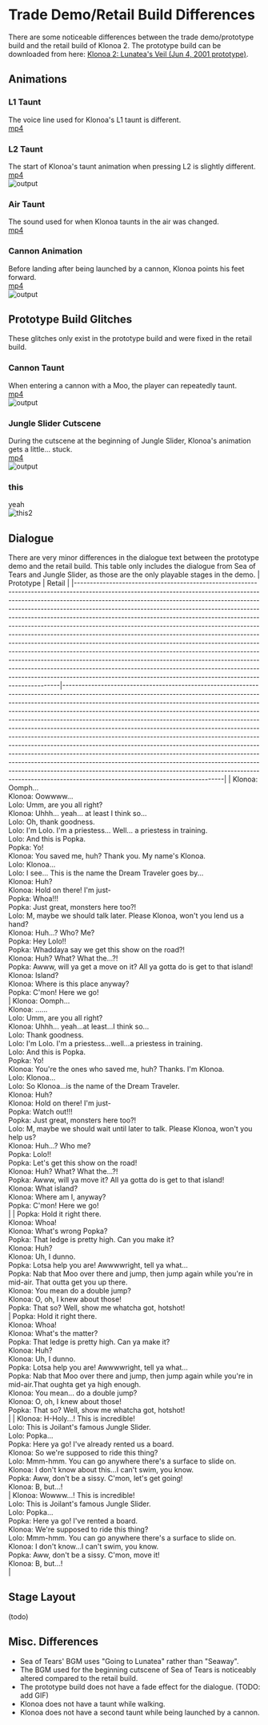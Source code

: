# Trade Demo/Retail Build Differences
There are some noticeable differences between the trade demo/prototype build and the retail build of Klonoa 2. The prototype build can be downloaded from here: [Klonoa 2: Lunatea's Veil (Jun 4, 2001 prototype)](https://hiddenpalace.org/Klonoa_2:_Lunatea%27s_Veil_(Jun_4,_2001_prototype)).



## Animations
### L1 Taunt
The voice line used for Klonoa's L1 taunt is different.<br>
[mp4](https://user-images.githubusercontent.com/1747088/109417704-9a337780-7979-11eb-8cd7-597c4d9591eb.mp4)

### L2 Taunt
The start of Klonoa's taunt animation when pressing L2 is slightly different.<br>
[mp4](https://user-images.githubusercontent.com/1747088/109417453-9c490680-7978-11eb-9542-b478734c0af6.mp4)<br>
![output](https://user-images.githubusercontent.com/1747088/109417423-7e7ba180-7978-11eb-8a0d-0e2742322d98.gif)

### Air Taunt
The sound used for when Klonoa taunts in the air was changed.<br>
[mp4](https://user-images.githubusercontent.com/1747088/109417988-d4e9df80-797a-11eb-946a-2db0c31bf541.mp4)

### Cannon Animation
Before landing after being launched by a cannon, Klonoa points his feet forward.<br>
[mp4](https://user-images.githubusercontent.com/1747088/109419044-542de200-7980-11eb-810b-8ed153a01c75.mp4)<br>
![output](https://user-images.githubusercontent.com/1747088/109419050-5a23c300-7980-11eb-854a-d4701c9ae899.gif)



## Prototype Build Glitches
These glitches only exist in the prototype build and were fixed in the retail build.

### Cannon Taunt
When entering a cannon with a Moo, the player can repeatedly taunt.<br>
[mp4](https://user-images.githubusercontent.com/1747088/109418385-f946bb80-797c-11eb-8f65-f2f9f5cc3215.mp4)<br>
![output](https://user-images.githubusercontent.com/1747088/109418410-1a0f1100-797d-11eb-9905-da1b01934681.gif)


### Jungle Slider Cutscene
During the cutscene at the beginning of Jungle Slider, Klonoa's animation gets a little... stuck.<br>
[mp4](https://user-images.githubusercontent.com/1747088/109418778-e8974500-797e-11eb-8858-7f69197cf477.mp4)<br>
![output](https://user-images.githubusercontent.com/1747088/109418791-f5b43400-797e-11eb-8c0d-f0cba81170da.gif)


### this
yeah<br>
![this2](https://user-images.githubusercontent.com/1747088/109418600-1c259f80-797e-11eb-8f93-c1802af134d9.png)



## Dialogue
There are very minor differences in the dialogue text between the prototype demo and the retail build. This table only includes the dialogue from Sea of Tears and Jungle Slider, as those are the only playable stages in the demo.
| Prototype                                                                                                                                                                                                                                                                                                                                                                                                                                                                                                                                                                                                                                                                                                                                                                                                                                                                                                                                                              | Retail                                                                                                                                                                                                                                                                                                                                                                                                                                                                                                                                                                                                                                                                                                                                                                                                                                                                                                                                     |
|-------------------------------------------------------------------------------------------------------------------------------------------------------------------------------------------------------------------------------------------------------------------------------------------------------------------------------------------------------------------------------------------------------------------------------------------------------------------------------------------------------------------------------------------------------------------------------------------------------------------------------------------------------------------------------------------------------------------------------------------------------------------------------------------------------------------------------------------------------------------------------------------------------------------------------------------------------------------|--------------------------------------------------------------------------------------------------------------------------------------------------------------------------------------------------------------------------------------------------------------------------------------------------------------------------------------------------------------------------------------------------------------------------------------------------------------------------------------------------------------------------------------------------------------------------------------------------------------------------------------------------------------------------------------------------------------------------------------------------------------------------------------------------------------------------------------------------------------------------------------------------------------------------------------------|
| Klonoa: Oomph...<br> Klonoa: Oowwww...<br> Lolo: Umm, are you all right?<br> Klonoa: Uhhh... yeah... at least I think so...<br> Lolo: Oh, thank goodness.<br> Lolo: I'm Lolo. I'm a priestess... Well... a priestess in training.<br> Lolo: And this is Popka.<br> Popka: Yo!<br> Klonoa: You saved me, huh? Thank you. My name's Klonoa.<br> Lolo: Klonoa...<br> Lolo: I see... This is the name the Dream Traveler goes by...<br> Klonoa: Huh?<br> Klonoa: Hold on there! I'm just-<br> Popka: Whoa!!!<br> Popka: Just great, monsters here too?!<br> Lolo: M, maybe we should talk later. Please Klonoa, won't you lend us a hand?<br> Klonoa: Huh...? Who? Me?<br> Popka: Hey Lolo!!<br> Popka: Whaddaya say we get this show on the road?!<br> Klonoa: Huh? What? What the...?!<br> Popka: Awww, will ya get a move on it? All ya gotta do is get to that island!<br> Klonoa: Island?<br> Klonoa: Where is this place anyway?<br> Popka: C'mon! Here we go!<br> | Klonoa: Oomph...<br> Klonoa: ......<br> Lolo: Umm, are you all right?<br> Klonoa: Uhhh... yeah...at least...I think so...<br> Lolo: Thank goodness.<br> Lolo: I'm Lolo. I'm a priestess...well...a priestess in training.<br> Lolo: And this is Popka.<br> Popka: Yo!<br> Klonoa: You're the ones who saved me, huh? Thanks. I'm Klonoa.<br> Lolo: Klonoa...<br> Lolo: So Klonoa...is the name of the Dream Traveler.<br> Klonoa: Huh?<br> Klonoa: Hold on there! I'm just-<br> Popka: Watch out!!!<br> Popka: Just great, monsters here too?!<br> Lolo: M, maybe we should wait until later to talk. Please Klonoa, won't you help us?<br> Klonoa: Huh...? Who me?<br> Popka: Lolo!!<br> Popka: Let's get this show on the road!<br> Klonoa: Huh? What? What the...?!<br> Popka: Awww, will ya move it? All ya gotta do is get to that island!<br> Klonoa: What island?<br> Klonoa: Where am I, anyway?<br> Popka: C'mon! Here we go!<br> |
| Popka: Hold it right there.<br> Klonoa: Whoa!<br> Klonoa: What's wrong Popka?<br> Popka: That ledge is pretty high. Can you make it?<br> Klonoa: Huh?<br> Klonoa: Uh, I dunno.<br> Popka: Lotsa help you are! Awwwwright, tell ya what...<br> Popka: Nab that Moo over there and jump, then jump again while you're in mid-air. That outta get you up there.<br> Klonoa: You mean do a double jump?<br> Klonoa: O, oh, I knew about those!<br> Popka: That so? Well, show me whatcha got, hotshot!<br>                                                                                                                                                                                                                                                                                                                                                                                                                                                            | Popka: Hold it right there.<br> Klonoa: Whoa!<br> Klonoa: What's the matter?<br> Popka: That ledge is pretty high. Can ya make it?<br> Klonoa: Huh?<br> Klonoa: Uh, I dunno.<br> Popka: Lotsa help you are! Awwwwright, tell ya what...<br> Popka: Nab that Moo over there and jump, then jump again while you're in mid-air.That oughta get ya high enough.<br> Klonoa: You mean... do a double jump?<br> Klonoa: O, oh, I knew about those!<br> Popka: That so? Well, show me whatcha got, hotshot!<br>                                                                                                                                                                                                                                                                                                                                                                                                                                  |
| Klonoa: H-Holy...! This is incredible!<br> Lolo: This is Joilant's famous Jungle Slider.<br> Lolo: Popka...<br> Popka: Here ya go! I've already rented us a board.<br> Klonoa: So we're supposed to ride this thing?<br> Lolo: Mmm-hmm. You can go anywhere there's a surface to slide on.<br> Klonoa: I don't know about this...I can't swim, you know.<br> Popka: Aww, don't be a sissy. C'mon, let's get going!<br> Klonoa: B, but...!<br>                                                                                                                                                                                                                                                                                                                                                                                                                                                                                                                     | Klonoa: Wowww...! This is incredible!<br> Lolo: This is Joilant's famous Jungle Slider.<br> Lolo: Popka...<br> Popka: Here ya go! I've rented a board.<br> Klonoa: We're supposed to ride this thing?<br> Lolo: Mmm-hmm. You can go anywhere there's a surface to slide on.<br> Klonoa: I don't know...I can't swim, you know.<br> Popka: Aww, don't be a sissy. C'mon, move it!<br> Klonoa: B, but...!<br>                                                                                                                                                                                                                                                                                                                                                                                                                                                                                                                                |

## Stage Layout
(todo)
  
## Misc. Differences
* Sea of Tears' BGM uses "Going to Lunatea" rather than "Seaway".
* The BGM used for the beginning cutscene of Sea of Tears is noticeably altered compared to the retail build.
* The prototype build does not have a fade effect for the dialogue. (TODO: add GIF)
* Klonoa does not have a taunt while walking.
* Klonoa does not have a second taunt while being launched by a cannon.

